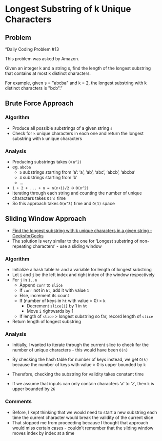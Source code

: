# Longest Substring of k Unique Characters

## Problem

“Daily Coding Problem #13

This problem was asked by Amazon.

Given an integer k and a string s, find the length of the longest substring that contains at most k distinct characters.

For example, given s = "abcba" and k = 2, the longest substring with k distinct characters is "bcb".”

## Brute Force Approach

### Algorithm

* Produce all possible substrings of a given string `s`
* Check for `k` unique characters in each one and return the longest substring with `k` unique characters

### Analysis

* Producing substrings takes `O(n^2)`
* eg. `abcba`
	* `5` substrings starting from ‘a’: ‘a’, ‘ab’, ‘abc’, ‘abcb’, ‘abcba’
	* `4` substrings starting from ‘b’
	* …
* `1 + 2 + ... + n = n(n+1)/2` -> `O(n^2)`
* Iterating through each string and counting the number of unique characters takes `O(n)` time
* So this approach takes `O(n^3)` time and `O(1)` space

## Sliding Window Approach

* [Find the longest substring with k unique characters in a given string - GeeksforGeeks](https://www.geeksforgeeks.org/find-the-longest-substring-with-k-unique-characters-in-a-given-string/)
* The solution is very similar to the one for ‘Longest substring of non-repeating characters’ - use a sliding window

### Algorithm

* Initialize a hash table `ht` and a variable for length of longest substring
* Let `i` and `j` be the left index and right index of the window respectively
* For `j` in `1..n`
	* Append `curr` to `slice`
	* If `curr` not in `ht`, add it with value `1`
	* Else, increment its count
	* If (number of keys in `ht` with value > 0) > `k`
		* Decrement `slice[i]` by 1 in `ht`
		* Move `i` rightwards by 1
	* If length of `slice` > longest substring so far, record length of `slice`
* Return length of longest substring

### Analysis

* Initially, I wanted to iterate through the current slice to check for the number of unique characters - this would have been `O(n)`
* By checking the hash table for number of keys instead, we get `O(k)` because the number of keys with value > 0 is upper bounded by `k`
* Therefore, checking the substring for validity takes constant time

* If we assume that inputs can only contain characters ‘a’ to ‘z’, then `k` is upper bounded by `26`

### Comments

* Before, I kept thinking that we would need to start a new substring each time the current character would break the validity of the current slice
* That stopped me from proceeding because I thought that approach would miss certain cases - couldn’t remember that the sliding window moves index by index at a time
